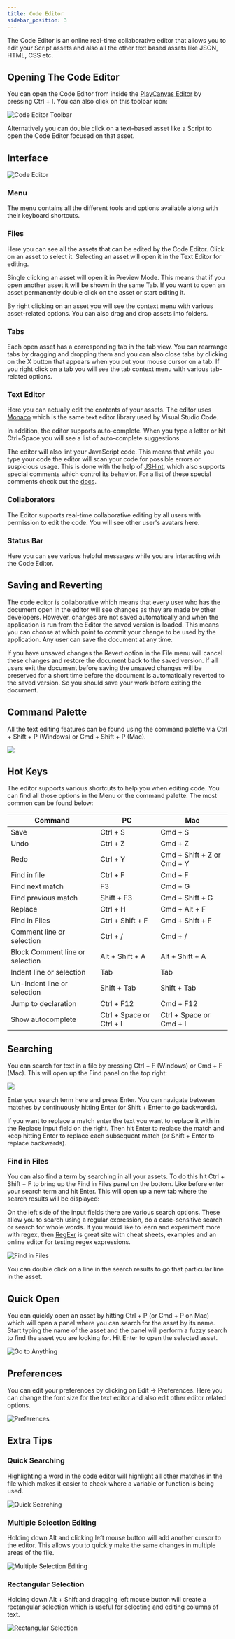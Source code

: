 ```yaml
---
title: Code Editor
sidebar_position: 3
---
```


The Code Editor is an online real-time collaborative editor that allows you to edit your Script assets and also all the other text based assets like JSON, HTML, CSS etc.

## Opening The Code Editor

You can open the Code Editor from inside the [PlayCanvas Editor][2] by pressing Ctrl + I. You can also click on this toolbar icon:

![Code Editor Toolbar](/img/user-manual/scripting/code-editor-toolbar.png)

Alternatively you can double click on a text-based asset like a Script to open the Code Editor focused on that asset.

## Interface

![Code Editor](/img/user-manual/scripting/code-editor.png)

### Menu

The menu contains all the different tools and options available along with their keyboard shortcuts.

### Files

Here you can see all the assets that can be edited by the Code Editor. Click on an asset to select it. Selecting an asset will open it in the Text Editor for editing.

Single clicking an asset will open it in Preview Mode. This means that if you open another asset it will be shown in the same Tab. If you want to open an asset permanently double click on the asset or start editing it.

By right clicking on an asset you will see the context menu with various asset-related options. You can also drag and drop assets into folders.

### Tabs

Each open asset has a corresponding tab in the tab view. You can rearrange tabs by dragging and dropping them and you can also close tabs by clicking on the X button that appears when you put your mouse cursor on a tab. If you right click on a tab you will see the tab context menu with various tab-related options.

### Text Editor

Here you can actually edit the contents of your assets. The editor uses [Monaco][4] which is the same text editor library used by Visual Studio Code.

In addition, the editor supports auto-complete. When you type a letter or hit Ctrl+Space you will see a list of auto-complete suggestions.

The editor will also lint your JavaScript code. This means that while you type your code the editor will scan your code for possible errors or suspicious usage. This is done with the help of [JSHint][13], which also supports special comments which control its behavior. For a list of these special comments check out the [docs][14].

### Collaborators

The Editor supports real-time collaborative editing by all users with permission to edit the code. You will see other user's avatars here.

### Status Bar

Here you can see various helpful messages while you are interacting with the Code Editor.

## Saving and Reverting

The code editor is collaborative which means that every user who has the document open in the editor will see changes as they are made by other developers. However, changes are not saved automatically and when the application is run from the Editor the saved version is loaded. This means you can choose at which point to commit your change to be used by the application. Any user can save the document at any time.

If you have unsaved changes the Revert option in the File menu will cancel these changes and restore the document back to the saved version. If all users exit the document before saving the unsaved changes will be preserved for a short time before the document is automatically reverted to the saved version. So you should save your work before exiting the document.

## Command Palette

All the text editing features can be found using the command palette via Ctrl + Shift + P (Windows) or Cmd + Shift + P (Mac).

![](/img/user-manual/scripting/command-palette.png)

## Hot Keys

The editor supports various shortcuts to help you when editing code. You can find all those options in the Menu or the command palette. The most common can be found below:

| Command                         | PC                       | Mac                        |
|---------------------------------|--------------------------|----------------------------|
| Save                            | Ctrl + S                 | Cmd + S                    |
| Undo                            | Ctrl + Z                 | Cmd + Z                    |
| Redo                            | Ctrl + Y                 | Cmd + Shift + Z or Cmd + Y |
| Find in file                    | Ctrl + F                 | Cmd + F                    |
| Find next match                 | F3                       | Cmd + G                    |
| Find previous match             | Shift + F3               | Cmd + Shift + G            |
| Replace                         | Ctrl + H                 | Cmd + Alt + F              |
| Find in Files                   | Ctrl + Shift + F         | Cmd + Shift + F            |
| Comment line or selection       | Ctrl + /                 | Cmd + /                    |
| Block Comment line or selection | Alt + Shift + A          | Alt + Shift + A            |
| Indent line or selection        | Tab                      | Tab                        |
| Un-Indent line or selection     | Shift + Tab              | Shift + Tab                |
| Jump to declaration             | Ctrl + F12               | Cmd + F12                  |
| Show autocomplete               | Ctrl + Space or Ctrl + I | Ctrl + Space or Cmd + I    |

## Searching

You can search for text in a file by pressing Ctrl + F (Windows) or Cmd + F (Mac). This will open up the Find panel on the top right:

![](/img/user-manual/scripting/monaco-find-panel.png)

Enter your search term here and press Enter. You can navigate between matches by continuously hitting Enter (or Shift + Enter to go backwards).

If you want to replace a match enter the text you want to replace it with in the Replace input field on the right. Then hit Enter to replace the match and keep hitting Enter to replace each subsequent match (or Shift + Enter to replace backwards).

### Find in Files

You can also find a term by searching in all your assets. To do this hit Ctrl + Shift + F to bring up the Find in Files panel on the bottom. Like before enter your search term and hit Enter. This will open up a new tab where the search results will be displayed:

On the left side of the input fields there are various search options. These allow you to search using a regular expression, do a case-sensitive search or search for whole words. If you would like to learn and experiment more with regex, then [RegExr][10] is great site with cheat sheets, examples and an online editor for testing regex expressions.

![Find in Files](/img/user-manual/scripting/find-in-files-results.png)

You can double click on a line in the search results to go that particular line in the asset.

## Quick Open

You can quickly open an asset by hitting Ctrl + P (or Cmd + P on Mac) which will open a panel where you can search for the asset by its name. Start typing the name of the asset and the panel will perform a fuzzy search to find the asset you are looking for. Hit Enter to open the selected asset.

![Go to Anything](/img/user-manual/scripting/go-to-anything.gif)

## Preferences

You can edit your preferences by clicking on Edit -> Preferences. Here you can change the font size for the text editor and also edit other editor related options.

![Preferences](/img/user-manual/scripting/preferences.png)

## Extra Tips

### Quick Searching

Highlighting a word in the code editor will highlight all other matches in the file which makes it easier to check where a variable or function is being used.

![Quick Searching](/img/user-manual/scripting/code-editor-quick-searching.gif)

### Multiple Selection Editing

Holding down Alt and clicking left mouse button will add another cursor to the editor. This allows you to quickly make the same changes in multiple areas of the file.

![Multiple Selection Editing](/img/user-manual/scripting/code-editor-multiple-selection.gif)

### Rectangular Selection

Holding down Alt + Shift and dragging left mouse button will create a rectangular selection which is useful for selecting and editing columns of text.

![Rectangular Selection](/img/user-manual/scripting/code-editor-rectangular-selection.gif)

[2]: /user-manual/editor/
[4]: https://github.com/Microsoft/monaco-editor
[10]: https://regexr.com/
[13]: https://jshint.com/
[14]: https://jshint.com/docs/

